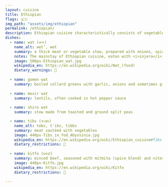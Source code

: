 ```yaml
---
layout: cuisine
title: Ethiopian
flags: 🇪🇹
img_path: "assets/img/ethiopian"
permalink: /ethiopian/
description: Ethiopian cuisine characteristically consists of vegetable and often spicy meat dishes, typically in the form of <i>wat</i> (stew) served atop <i>injera</i> (flatbread).
dishes:
  - name: wat (ወጥ)
    name_alt: we̠t’, wot
    summary: a thick meat or vegetable stew, prepared with onions, spices, and niter kibbeh (seasoned clarified butter)
    notes: The mainstay of Ethiopian cuisine, eaten with <i>injera</i> (sourdough flatbread made of teff flour).
    image: 500px-Ethiopian_wat.jpg
    wikipedia_en: https://en.wikipedia.org/wiki/Wat_(food)
    dietary_warnings: 🥩
    
  - name: gomen wat
    summary: boiled collard greens with garlic, onions and sometimes ginger
    
  - name: mesir wat
    summary: lentils, often cooked in hot pepper sauce
    
  - name: shiro wat
    summary: stew made from toasted and ground split peas

  - name: tibs (ጥብስ)
    name_alt: tebs, t'ibs, tibbs
    summary: meat sautéed with vegetables
    image: 440px-Tibs_in_Yod_Abyssinia.jpg
    wikipedia_en: https://en.wikipedia.org/wiki/Ethiopian_cuisine#Tibs
    dietary_restrictions: 🥩
    
  - name: kitfo (ክትፎ)
    summary: minced beef, seasoned with mitmita (spice blend) and niter kibbeh (seasoned clarified butter), often served raw
    image: 440px-Kitfo.jpg
    wikipedia_en: https://en.wikipedia.org/wiki/Kitfo
    dietary_restrictions: 🥩

---
```

